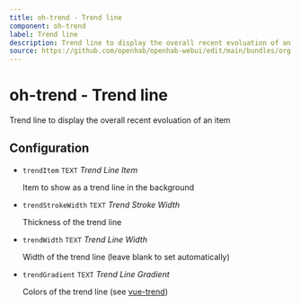 ```yaml
---
title: oh-trend - Trend line
component: oh-trend
label: Trend line
description: Trend line to display the overall recent evoluation of an item
source: https://github.com/openhab/openhab-webui/edit/main/bundles/org.openhab.ui/doc/components/oh-trend.md
---
```


# oh-trend - Trend line

<!-- GENERATED componentDescription -->
Trend line to display the overall recent evoluation of an item
<!-- GENERATED /componentDescription -->

## Configuration

<!-- GENERATED props -->

- `trendItem` <small>TEXT</small> _Trend Line Item_

  Item to show as a trend line in the background

- `trendStrokeWidth` <small>TEXT</small> _Trend Stroke Width_

  Thickness of the trend line

- `trendWidth` <small>TEXT</small> _Trend Line Width_

  Width of the trend line (leave blank to set automatically)

- `trendGradient` <small>TEXT</small> _Trend Line Gradient_

  Colors of the trend line (see <a target="_blank" class="external text-color-blue" href="https://github.com/QingWei-Li/vue-trend#props">vue-trend</a>)

<!-- GENERATED /props -->
